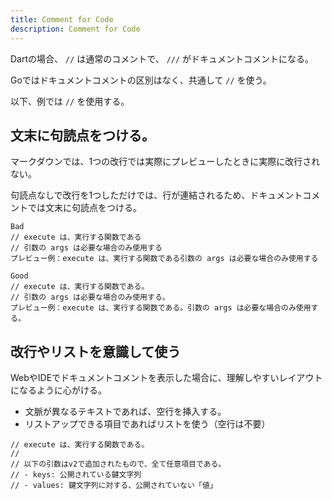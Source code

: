 ```yaml
---
title: Comment for Code
description: Comment for Code
---
```


Dartの場合、 `//` は通常のコメントで、 `///` がドキュメントコメントになる。

Goではドキュメントコメントの区別はなく、共通して `//` を使う。

以下、例では `//` を使用する。

## 文末に句読点をつける。
マークダウンでは、1つの改行では実際にプレビューしたときに実際に改行されない。

句読点なしで改行を1つしただけでは、行が連結されるため、ドキュメントコメントでは文末に句読点をつける。

```
Bad
// execute は、実行する関数である
// 引数の args は必要な場合のみ使用する
プレビュー例：execute は、実行する関数である引数の args は必要な場合のみ使用する

Good
// execute は、実行する関数である。
// 引数の args は必要な場合のみ使用する。
プレビュー例：execute は、実行する関数である。引数の args は必要な場合のみ使用する。
```

## 改行やリストを意識して使う
WebやIDEでドキュメントコメントを表示した場合に、理解しやすいレイアウトになるように心がける。
- 文脈が異なるテキストであれば、空行を挿入する。
- リストアップできる項目であればリストを使う（空行は不要）

```
// execute は、実行する関数である。
//
// 以下の引数はv2で追加されたもので、全て任意項目である。
// - keys: 公開されている鍵文字列
// - values: 鍵文字列に対する、公開されていない「値」
```